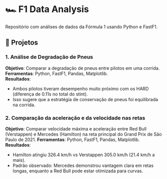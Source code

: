 # 🏎 F1 Data Analysis

Repositório com análises de dados da Fórmula 1 usando Python e FastF1.

## 📂 Projetos

### 1. Análise de Degradação de Pneus
**Objetivo**: Comparar a degradação de pneus entre pilotos em uma corrida.  
**Ferramentas**: Python, FastF1, Pandas, Matplotlib.  
**Resultados**:  
- Ambos pilotos tiveram desempenho muito próximo com os HARD (diferença de 0.11s no total do stint).
- Isso sugere que a estratégia de conservação de pneus foi equilibrada na corrida.

### 2. Comparação da aceleração e da velocidade nas retas
**Objetivo**: Comparar velocidade máxima e aceleração entre Red Bull (Verstappen) e Mercedes (Hamilton) na reta principal do Grand Prix de São Paulo de 2021.
**Ferramentas**: Python, FastF1, Pandas, Matplotlib.<br/>
**Resultados**:
- Hamilton atingiu 326.4 km/h vs Verstappen 305.0 km/h (21.4 km/h a mais).
- Padrão observado: Mercedes demonstrou vantagem clara em retas longas, enquanto a Red Bull pode estar otimizada para curvas.
